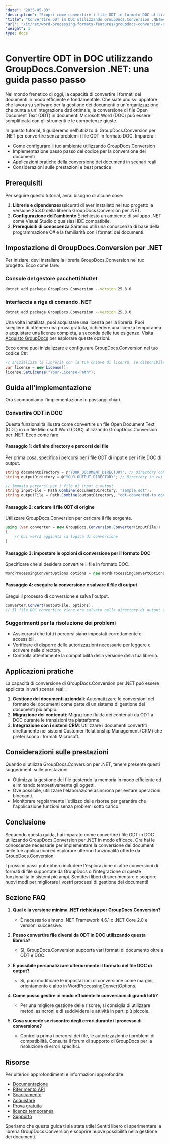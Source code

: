 ```yaml
---
"date": "2025-05-03"
"description": "Scopri come convertire i file ODT in formato DOC utilizzando GroupDocs.Conversion per .NET con questa guida dettagliata. Migliora in modo efficiente i tuoi flussi di lavoro di elaborazione dei documenti."
"title": "Convertire ODT in DOC utilizzando GroupDocs.Conversion .NET&#58; una guida passo passo"
"url": "/it/net/word-processing-formats-features/groupdocs-conversion-odt-to-doc-guide/"
"weight": 1
type: docs
---
```

# Convertire ODT in DOC utilizzando GroupDocs.Conversion .NET: una guida passo passo

Nel mondo frenetico di oggi, la capacità di convertire i formati dei documenti in modo efficiente è fondamentale. Che siate uno sviluppatore che lavora su software per la gestione dei documenti o un'organizzazione che punta a un'integrazione dati ottimale, la conversione di file Open Document Text (ODT) in documenti Microsoft Word (DOC) può essere semplificata con gli strumenti e le competenze giuste.

In questo tutorial, ti guideremo nell'utilizzo di GroupDocs.Conversion per .NET per convertire senza problemi i file ODT in formato DOC. Imparerai:
- Come configurare il tuo ambiente utilizzando GroupDocs.Conversion
- Implementazione passo passo del codice per la conversione dei documenti
- Applicazioni pratiche della conversione dei documenti in scenari reali
- Considerazioni sulle prestazioni e best practice

## Prerequisiti
Per seguire questo tutorial, avrai bisogno di alcune cose:

1. **Librerie e dipendenze**assicurati di aver installato nel tuo progetto la versione 25.3.0 della libreria GroupDocs.Conversion per .NET.
2. **Configurazione dell'ambiente**:È richiesto un ambiente di sviluppo .NET come Visual Studio o qualsiasi IDE compatibile.
3. **Prerequisiti di conoscenza**:Saranno utili una conoscenza di base della programmazione C# e la familiarità con i formati dei documenti.

## Impostazione di GroupDocs.Conversion per .NET
Per iniziare, devi installare la libreria GroupDocs.Conversion nel tuo progetto. Ecco come fare:

### Console del gestore pacchetti NuGet
```bash
dotnet add package GroupDocs.Conversion --version 25.3.0
```

### Interfaccia a riga di comando .NET
```bash
dotnet add package GroupDocs.Conversion --version 25.3.0
```

Una volta installata, puoi acquistare una licenza per la libreria. Puoi scegliere di ottenere una prova gratuita, richiedere una licenza temporanea o acquistare una licenza completa, a seconda delle tue esigenze. Visita [Acquisto GroupDocs](https://purchase.groupdocs.com/buy) per esplorare queste opzioni.

Ecco come puoi inizializzare e configurare GroupDocs.Conversion nel tuo codice C#:

```csharp
// Inizializza la libreria con la tua chiave di licenza, se disponibile
var license = new License();
license.SetLicense("Your-License-Path");
```

## Guida all'implementazione
Ora scomponiamo l'implementazione in passaggi chiari.

### Convertire ODT in DOC
Questa funzionalità illustra come convertire un file Open Document Text (ODT) in un file Microsoft Word (DOC) utilizzando GroupDocs.Conversion per .NET. Ecco come fare:

#### Passaggio 1: definire directory e percorsi dei file
Per prima cosa, specifica i percorsi per i file ODT di input e per i file DOC di output.

```csharp
string documentDirectory = @"YOUR_DOCUMENT_DIRECTORY"; // Directory contenente i file ODT
string outputDirectory = @"YOUR_OUTPUT_DIRECTORY"; // Directory in cui verranno salvati i file DOC convertiti

// Imposta percorsi per i file di input e output
string inputFile = Path.Combine(documentDirectory, "sample.odt");
string outputFile = Path.Combine(outputDirectory, "odt-converted-to.doc");
```

#### Passaggio 2: caricare il file ODT di origine
Utilizzare GroupDocs.Conversion per caricare il file sorgente.

```csharp
using (var converter = new GroupDocs.Conversion.Converter(inputFile))
{
    // Qui verrà aggiunta la logica di conversione
}
```

#### Passaggio 3: impostare le opzioni di conversione per il formato DOC
Specificare che si desidera convertire il file in formato DOC.

```csharp
WordProcessingConvertOptions options = new WordProcessingConvertOptions { Format = GroupDocs.Conversion.FileTypes.WordProcessingFileType.Doc };
```

#### Passaggio 4: eseguire la conversione e salvare il file di output
Esegui il processo di conversione e salva l'output.

```csharp
converter.Convert(outputFile, options);
// Il file DOC convertito viene ora salvato nella directory di output specificata.
```

### Suggerimenti per la risoluzione dei problemi
- Assicurarsi che tutti i percorsi siano impostati correttamente e accessibili.
- Verificare di disporre delle autorizzazioni necessarie per leggere e scrivere nelle directory.
- Controlla attentamente la compatibilità della versione della tua libreria.

## Applicazioni pratiche
La capacità di conversione di GroupDocs.Conversion per .NET può essere applicata in vari scenari reali:

1. **Gestione dei documenti aziendali**: Automatizzare le conversioni del formato dei documenti come parte di un sistema di gestione dei documenti più ampio.
2. **Migrazione dei contenuti**: Migrazione fluida dei contenuti da ODT a DOC durante le transizioni tra piattaforme.
3. **Integrazione con i sistemi CRM**: Utilizzare i documenti convertiti direttamente nei sistemi Customer Relationship Management (CRM) che preferiscono i formati Microsoft.

## Considerazioni sulle prestazioni
Quando si utilizza GroupDocs.Conversion per .NET, tenere presente questi suggerimenti sulle prestazioni:
- Ottimizza la gestione dei file gestendo la memoria in modo efficiente ed eliminando tempestivamente gli oggetti.
- Ove possibile, utilizzare l'elaborazione asincrona per evitare operazioni bloccanti.
- Monitorare regolarmente l'utilizzo delle risorse per garantire che l'applicazione funzioni senza problemi sotto carico.

## Conclusione
Seguendo questa guida, hai imparato come convertire i file ODT in DOC utilizzando GroupDocs.Conversion per .NET in modo efficace. Ora hai le conoscenze necessarie per implementare la conversione dei documenti nelle tue applicazioni ed esplorare ulteriori funzionalità offerte da GroupDocs.Conversion.

I prossimi passi potrebbero includere l'esplorazione di altre conversioni di formati di file supportate da GroupDocs o l'integrazione di queste funzionalità in sistemi più ampi. Sentitevi liberi di sperimentare e scoprire nuovi modi per migliorare i vostri processi di gestione dei documenti!

## Sezione FAQ
1. **Qual è la versione minima .NET richiesta per GroupDocs.Conversion?**
   - È necessario almeno .NET Framework 4.6.1 o .NET Core 2.0 e versioni successive.

2. **Posso convertire file diversi da ODT in DOC utilizzando questa libreria?**
   - Sì, GroupDocs.Conversion supporta vari formati di documento oltre a ODT e DOC.

3. **È possibile personalizzare ulteriormente il formato del file DOC di output?**
   - Sì, puoi modificare le impostazioni di conversione come margini, orientamento e altro in WordProcessingConvertOptions.

4. **Come posso gestire in modo efficiente le conversioni di grandi lotti?**
   - Per una migliore gestione delle risorse, si consiglia di utilizzare metodi asincroni e di suddividere le attività in parti più piccole.

5. **Cosa succede se riscontro degli errori durante il processo di conversione?**
   - Controlla prima i percorsi dei file, le autorizzazioni e i problemi di compatibilità. Consulta il forum di supporto di GroupDocs per la risoluzione di errori specifici.

## Risorse
Per ulteriori approfondimenti e informazioni approfondite:
- [Documentazione](https://docs.groupdocs.com/conversion/net/)
- [Riferimento API](https://reference.groupdocs.com/conversion/net/)
- [Scaricamento](https://releases.groupdocs.com/conversion/net/)
- [Acquistare](https://purchase.groupdocs.com/buy)
- [Prova gratuita](https://releases.groupdocs.com/conversion/net/)
- [licenza temporanea](https://purchase.groupdocs.com/temporary-license/)
- [Supporto](https://forum.groupdocs.com/c/conversion/10)

Speriamo che questa guida ti sia stata utile! Sentiti libero di sperimentare la libreria GroupDocs.Conversion e scoprire nuove possibilità nella gestione dei documenti.